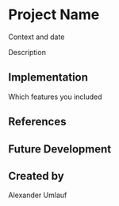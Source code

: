 # Project Name

Context and date

Description


## Implementation

Which features you included


## References


## Future Development


## Created by

Alexander Umlauf
